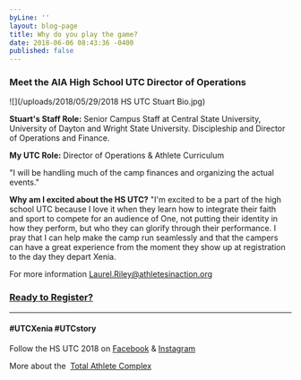 ```yaml
---
byLine: ''
layout: blog-page
title: Why do you play the game?
date: 2018-06-06 08:43:36 -0400
published: false
---
```

### Meet the AIA High School UTC Director of Operations

![](/uploads/2018/05/29/2018 HS UTC Stuart Bio.jpg)

**Stuart's Staff Role:** Senior Campus Staff at Central State University, University of Dayton and Wright State University. Discipleship and Director of Operations and Finance.

**My UTC Role:** Director of Operations & Athlete Curriculum

"I will be handling much of the camp finances and organizing the actual events."

**Why am I excited about the HS UTC?** "I'm excited to be a part of the high school UTC because I love it when they learn  how to integrate their faith and sport to compete for an audience of One, not putting their identity in how they perform, but who they can glorify through their performance. I pray that I can help make the camp run seamlessly and that the campers can have a great experience from the moment they show up at registration to the day they depart Xenia.

For more information [Laurel.Riley@athletesinaction.org](mailto:laurel.riley@athletesinaction.org)

### [**Ready to Register?**](https://my.athletesinaction.org/public/forms/SCRC-Camp.aspx)

---

#### **#UTCXenia     #UTCstory**

Follow the HS UTC 2018 on  [Facebook](https://www.facebook.com/aiatotalathletecomplex/) & [Instagram](https://www.instagram.com/aia_sports_complex/)

More about the  [Total Athlete Complex](http://www.aiasportscomplex.com/)